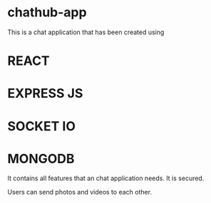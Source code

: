 # chathub-app

This is a chat application that has been created using
# REACT
# EXPRESS JS
# SOCKET IO
# MONGODB

It contains all features that an chat application needs.
It is secured.

Users can send photos and videos to each other.
